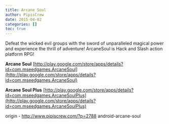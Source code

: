 ```yaml
---
title: Arcane Soul
author: PipisCrew
date: 2015-04-02
categories: []
toc: true
---
```


Defeat the wicked evil groups with the sword of unparalleled magical power and experience the thrill of adventure!
ArcaneSoul is Hack and Slash action platform RPG!

**Arcane Soul**
[http://play.google.com/store/apps/details?id=com.mseedgames.ArcaneSoul](http://play.google.com/store/apps/details?id=com.mseedgames.ArcaneSoul)

**Arcane Soul Plus**
[http://play.google.com/store/apps/details?id=com.mseedgames.ArcaneSoulPlus](http://play.google.com/store/apps/details?id=com.mseedgames.ArcaneSoulPlus)

origin - http://www.pipiscrew.com/?p=2788 android-arcane-soul